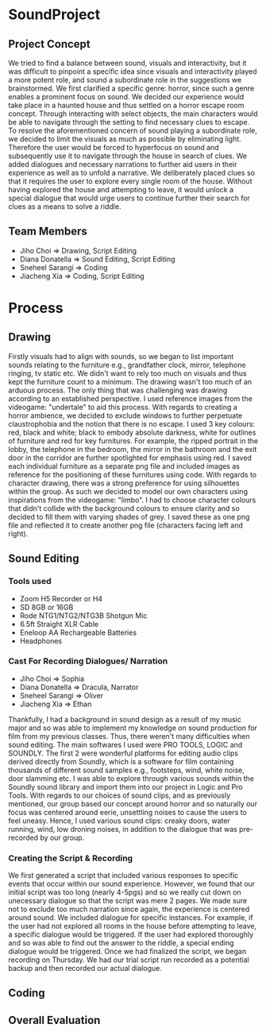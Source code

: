 # SoundProject

## Project Concept
We tried to find a balance between sound, visuals and interactivity, but it was difficult to pinpoint a specific idea since visuals and interactivity played a more potent role, and sound a subordinate role in the suggestions we brainstormed. We first clarified a specific genre: horror, since such a genre enables a prominent focus on sound. We decided our experience would take place in a haunted house and thus settled on a horror escape room concept. Through interacting with select objects, the main characters would be able to navigate through the setting to find necessary clues to escape. To resolve the aforementioned concern of sound playing a subordinate role, we decided to limit the visuals as much as possible by eliminating light. Therefore the user would be forced to hyperfocus on sound and subsequently use it to navigate through the house in search of clues. We added dialogues and necessary narrations to further aid users in their experience as well as to unfold a narrative. We deliberately placed clues so that it requires the user to explore every single room of the house. Without having explored the house and attempting to leave, it would unlock a special dialogue that would urge users to continue further their search for clues as a means to solve a riddle. 

## Team Members
- Jiho Choi => Drawing, Script Editing
- Diana Donatella => Sound Editing, Script Editing
- Sneheel Sarangi => Coding
- Jiacheng Xia => Coding, Script Editing

# Process
## Drawing 
Firstly visuals had to align with sounds, so we began to list important sounds relating to the furniture e.g., grandfather clock, mirror, telephone ringing, tv static etc. We didn't want to rely too much on visuals and thus kept the furniture count to a minimum. The drawing wasn't too much of an arduous process. The only thing that was challenging was drawing according to an established perspective. I used reference images from the videogame: "undertale" to aid this process. With regards to creating a horror ambience, we decided to exclude windows to further perpetuate claustrophobia and the notion that there is no escape. I used 3 key colours: red, black and white; black to embody absolute darkness, white for outlines of furniture and red for key furnitures. For example, the ripped portrait in the lobby, the telephone in the bedroom, the mirror in the bathroom and the exit door in the corridor are further spotlighted for emphasis using red. I saved each individual furniture as a separate png file and included images as reference for the positioning of these furnitures using code. With regards to character drawing, there was a strong preference for using silhouettes within the group. As such we decided to model our own characters using inspirations from the videogame: "limbo". I had to choose character colours that didn't collide with the background colours to ensure clarity and so decided to fill them with varying shades of grey. I saved these as one png file and reflected it to create another png file (characters facing left and right).

## Sound Editing 
### Tools used
- Zoom H5 Recorder or H4
- SD 8GB or 16GB
- Rode NTG1/NTG2/NTG3B Shotgun Mic
- 6.5ft Straight XLR Cable
- Eneloop AA Rechargeable Batteries
- Headphones

### Cast For Recording Dialogues/ Narration
- Jiho Choi => Sophia
- Diana Donatella => Dracula, Narrator
- Sneheel Sarangi => Oliver
- Jiacheng Xia => Ethan

Thankfully, I had a background in sound design as a result of my music major and so was able to implement my knowledge on sound production for film from my previous classes. Thus, there weren't many difficulties when sound editing. The main softwares I used were PRO TOOLS, LOGIC and SOUNDLY. The first 2 were wonderful platforms for editing audio clips derived directly from Soundly, which is a software for film containing thousands of different sound samples e.g., footsteps, wind, white noise, door slamming etc. I was able to explore through various sounds within the Soundly sound library and import them into our project in Logic and Pro Tools. 
With regards to our choices of sound clips, and as previously mentioned, our group based our concept around horror and so naturally our focus was centered around eerie, unsettling noises to cause the users to feel uneasy. Hence, I used various sound clips: creaky doors, water running, wind, low droning noises, in addition to the dialogue that was pre-recorded by our group. 

### Creating the Script & Recording
We first generated a script that included various responses to specific events that occur within our sound experience. However, we found that our initial script was too long (nearly 4-5pgs) and so we really cut down on unecessary dialogue so that the script was mere 2 pages. We made sure not to exclude too much narration since again, the experience is centered around sound. We included dialogue for specific instances. For example, if the user had not explored all rooms in the house before attempting to leave, a specific dialogue would be triggered. If the user had explored thoroughly and so was able to find out the answer to the riddle, a special ending dialogue would be triggered. Once we had finalized the script, we began recording on Thursday. We had our trial script run recorded as a potential backup and then recorded our actual dialogue. 

## Coding 


## Overall Evaluation 
